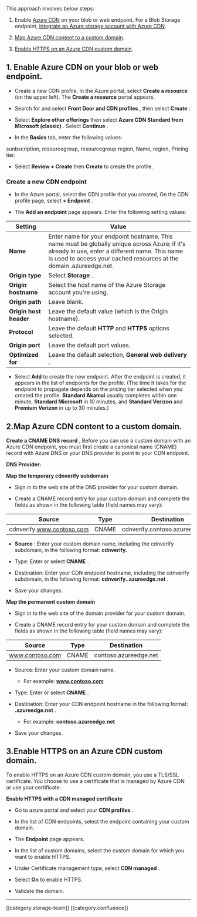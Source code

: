 This approach involves below steps:


1. Enable [Azure CDN](https://learn.microsoft.com/en-us/azure/cdn/cdn-overview) on your blob or web endpoint.                                                                                                                                           For a Blob Storage endpoint,  [Integrate an Azure storage account with Azure CDN](https://learn.microsoft.com/en-us/azure/cdn/cdn-create-a-storage-account-with-cdn).    


1. [Map Azure CDN content to a custom domain](https://learn.microsoft.com/en-us/azure/cdn/cdn-map-content-to-custom-domain).


1. [Enable HTTPS on an Azure CDN custom domain](https://learn.microsoft.com/en-us/azure/cdn/cdn-custom-ssl).        






## 1. Enable Azure CDN on your blob or web endpoint.

* Create a new CDN profile, In the Azure portal, select  **Create a resource**  (on the upper left). The  **Create a resource**  portal appears.


* Search for and select  **Front Door and CDN profiles** , then select  **Create** :


* Select  **Explore other offerings**  then select  **Azure CDN Standard from Microsoft (classic)** . Select  **Continue** .


* In the  **Basics**  tab, enter the following values:



sunbscription, resourcegroup, resourcegroup region, Name, region, Pricing tier.


* Select  **Review + Create**  then  **Create**  to create the profile.




### Create a new CDN endpoint

* In the Azure portal,  select the CDN profile that you created, On the CDN profile page,                                select  **+ Endpoint** .


* The  **Add an endpoint**  page appears. Enter the following setting values:





| Setting | Value | 
|  --- |  --- | 
|  **Name**  | Enter name for your endpoint hostname. This name must be globally unique across Azure; if it's already in use, enter a different name. This name is used to access your cached resources at the domain  _<endpoint-name>_ .azureedge.net. | 
|  **Origin type**  | Select  **Storage** . | 
|  **Origin hostname**  | Select the host name of the Azure Storage account you're using. | 
|  **Origin path**  | Leave blank. | 
|  **Origin host header**  | Leave the default value (which is the Origin hostname). | 
|  **Protocol**  | Leave the default  **HTTP**  and  **HTTPS**  options selected. | 
|  **Origin port**  | Leave the default port values. | 
|  **Optimized for**  | Leave the default selection,  **General web delivery** . | 


* Select  **Add**  to create the new endpoint. After the endpoint is created, it appears in the list of endpoints for the profile. (The time it takes for the endpoint to propagate depends on the pricing tier selected when you created the profile.  **Standard Akamai**  usually completes within one minute,  **Standard Microsoft**  in 10 minutes, and  **Standard Verizon**  and  **Premium Verizon**  in up to 30 minutes.)




## 2.Map Azure CDN content to a custom domain.
 **Create a CNAME DNS record** , Before you can use a custom domain with an Azure CDN endpoint, you must first create a canonical name (CNAME) record with Azure DNS or your DNS provider to point to your CDN endpoint.

 **DNS Provider:** 

 **Map the temporary cdnverify subdomain** 


* Sign in to the web site of the DNS provider for your custom domain.


* Create a CNAME record entry for your custom domain and complete the fields as shown in the following table (field names may vary):





| Source | Type | Destination | 
|  --- |  --- |  --- | 
| cdnverify.www.contoso.com | CNAME | cdnverify.contoso.azureedge.net | 


*  **Source** : Enter your custom domain name, including the cdnverify subdomain, in the following format:  **cdnverify.<custom-domain-name>** 


* Type: Enter or select  **CNAME** .


* Destination: Enter your CDN endpoint hostname, including the cdnverify subdomain, in the following format:  **cdnverify.<endpoint-name>.azureedge.net** .


* Save your changes.



 **Map the permanent custom domain** 


* Sign in to the web site of the domain provider for your custom domain.


* Create a CNAME record entry for your custom domain and complete the fields as shown in the following table (field names may vary):





| Source | Type | Destination | 
|  --- |  --- |  --- | 
| www.contoso.com | CNAME | contoso.azureedge.net | 


* Source: Enter your custom domain name.


    * For example:  **www.contoso.com** 



    
* Type: Enter or select  **CNAME** .


* Destination: Enter your CDN endpoint hostname in the following format:  **<endpoint-name>.azureedge.net** .


    * For example:  **contoso.azureedge.net** 



    
* Save your changes.




## 3.Enable HTTPS on an Azure CDN custom domain.
To enable HTTPS on an Azure CDN custom domain, you use a TLS/SSL certificate. You choose to use a certificate that is managed by Azure CDN or use your certificate.

 **Enable HTTPS with a CDN managed certificate** 


* Go to azure portal and select your  **CDN profiles** .


* In the list of CDN endpoints, select the endpoint containing your custom domain.


* The  **Endpoint**  page appears.


* In the list of custom domains, select the custom domain for which you want to enable HTTPS.


* Under Certificate management type, select  **CDN managed** .


* Select  **On**  to enable HTTPS.


* Validate the domain.







*****

[[category.storage-team]] 
[[category.confluence]] 
